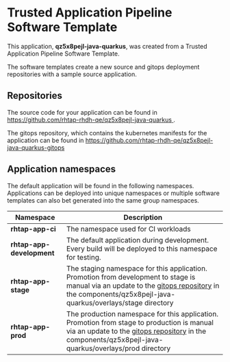 # Trusted Application Pipeline Software Template

This application, **qz5x8pejl-java-quarkus**, was created from a Trusted Application Pipeline Software Template.

The software templates create a new source and gitops deployment repositories with a sample source application. 

## Repositories

The source code for your application can be found in [https://github.com/rhtap-rhdh-qe/qz5x8pejl-java-quarkus ](https://github.com/rhtap-rhdh-qe/qz5x8pejl-java-quarkus ).
 
The gitops repository, which contains the kubernetes manifests for the application can be found in 
[https://github.com/rhtap-rhdh-qe/qz5x8pejl-java-quarkus-gitops ](https://github.com/rhtap-rhdh-qe/qz5x8pejl-java-quarkus-gitops ) 

## Application namespaces 

The default application will be found in the following namespaces. Applications can be deployed into unique namespaces or multiple software templates can also bet generated into the same group namespaces.  

|  Namespace   |  Description   |  
| -------- | -------- |
| **rhtap-app-ci** | The namespace used for CI workloads |
| **rhtap-app-development** | The default application during development. Every build will be deployed to this namespace for testing. |
| **rhtap-app-stage** | The staging namespace for this application. Promotion from development to stage is manual via an update to the [gitops repository](https://github.com/rhtap-rhdh-qe/qz5x8pejl-java-quarkus-gitops ) in the components/qz5x8pejl-java-quarkus/overlays/stage directory |
| **rhtap-app-prod** | The production namespace for this application. Promotion from stage to production is manual via an update to the [gitops repository](https://github.com/rhtap-rhdh-qe/qz5x8pejl-java-quarkus-gitops ) in the components/qz5x8pejl-java-quarkus/overlays/prod directory |